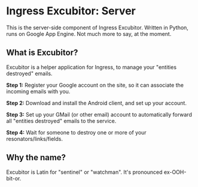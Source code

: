 # Ingress Excubitor: Server

This is the server-side component of Ingress Excubitor. Written in Python, runs on Google App Engine. Not much more to say, at the moment.

## What is Excubitor?

Excubitor is a helper application for Ingress, to manage your "entities destroyed" emails.

**Step 1:** Register your Google account on the site, so it can associate the incoming emails with you.

**Step 2:** Download and install the Android client, and set up your account.

**Step 3:** Set up your GMail (or other email) account to automatically forward all "entities destroyed" emails to the service.

**Step 4:** Wait for someone to destroy one or more of your resonators/links/fields.

## Why the name?

Excubitor is Latin for "sentinel" or "watchman". It's pronounced ex-OOH-bit-or.
